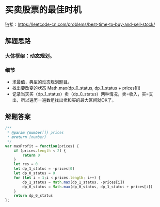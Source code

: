 # 买卖股票的最佳时机

链接：<a href='https://leetcode-cn.com/problems/best-time-to-buy-and-sell-stock/'>https://leetcode-cn.com/problems/best-time-to-buy-and-sell-stock/</a>
## 解题思路
### 大体框架：动态规划。
### 细节
- 求最值，典型的动态规划题目。
- 找出要改变的状态 Math.max(dp_0_status, dp_1_status + prices[i])
- 记录当天买（dp_1_status）卖（dp_0_status）两种情况，卖=收入，买=支出，所以遍历一遍数组找出卖和买的最大区间就OK了。
## 解题答案
```javascript
/**
 * @param {number[]} prices
 * @return {number}
 */
var maxProfit = function(prices) {
    if (prices.length < 2) {
        return 0
    }
    let res = 0
    let dp_1_status = -prices[0]
    let dp_0_status = 0
    for (let i = 1;i < prices.length; i++) {
        dp_1_status = Math.max(dp_1_status, -prices[i])
        dp_0_status = Math.max(dp_0_status, dp_1_status + prices[i])
    }
    return dp_0_status
};
```